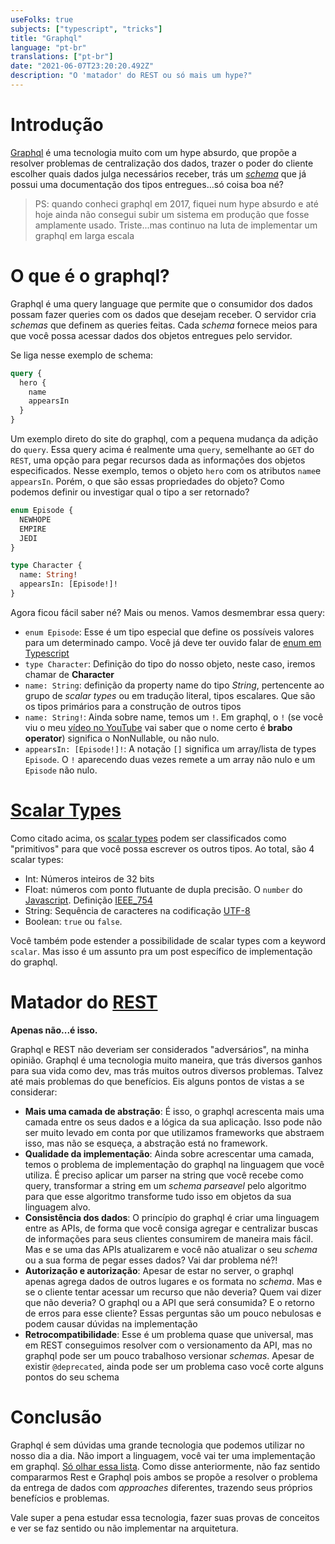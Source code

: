 ```yaml
---
useFolks: true
subjects: ["typescript", "tricks"]
title: "Graphql"
language: "pt-br"
translations: ["pt-br"]
date: "2021-06-07T23:20:20.492Z"
description: "O 'matador' do REST ou só mais um hype?"
---
```


# Introdução

[Graphql](https://graphql.org/) é uma tecnologia muito com um hype absurdo, que propõe a resolver problemas de centralização dos dados, trazer o poder do cliente escolher quais dados julga necessários receber, trás um [_schema_](https://graphql.org/learn/schema/) que já possui uma documentação dos tipos entregues...só coisa boa né?

> PS: quando conheci graphql em 2017, fiquei num hype absurdo e até hoje ainda não consegui subir um sistema em produção que fosse amplamente usado. Triste...mas continuo na luta de implementar um graphql em larga escala

# O que é o graphql?

Graphql é uma query language que permite que o consumidor dos dados possam fazer queries com os dados que desejam receber. O servidor cria _schemas_ que definem as queries feitas. Cada _schema_ fornece meios para que você possa acessar dados dos objetos entregues pelo servidor.

Se liga nesse exemplo de schema:

```graphql
query {
  hero {
    name
    appearsIn
  }
}
```

Um exemplo direto do site do graphql, com a pequena mudança da adição do `query`. Essa query acima é realmente uma `query`, semelhante ao `GET` do `REST`, uma opção para pegar recursos dada as informações dos objetos especificados. Nesse exemplo, temos o objeto `hero` com os atributos `name`e `appearsIn`. Porém, o que são essas propriedades do objeto? Como podemos definir ou investigar qual o tipo a ser retornado?

```graphql
enum Episode {
  NEWHOPE
  EMPIRE
  JEDI
}

type Character {
  name: String!
  appearsIn: [Episode!]!
}
```

Agora ficou fácil saber né? Mais ou menos. Vamos desmembrar essa query:

- `enum Episode`: Esse é um tipo especial que define os possíveis valores para um determinado campo. Você já deve ter ouvido falar de [enum em Typescript](https://www.typescriptlang.org/docs/handbook/enums.html)
- `type Character`: Definição do tipo do nosso objeto, neste caso, iremos chamar de **Character**
- `name: String`: definição da property name do tipo _String_, pertencente ao grupo de _scalar types_ ou em tradução literal, tipos escalares. Que são os tipos primários para a construção de outros tipos
- `name: String!`: Ainda sobre name, temos um `!`. Em graphql, o `!` (se você viu o meu [vídeo no YouTube](https://www.youtube.com/watch?v=EUJ5vWBT2iA&) vai saber que o nome certo é **brabo operator**) significa o NonNullable, ou não nulo.
- `appearsIn: [Episode!]!`: A notação `[]` significa um array/lista de types `Episode`. O `!` aparecendo duas vezes remete a um array não nulo e um `Episode` não nulo.

# [Scalar Types](https://graphql.org/learn/schema/#scalar-types)

Como citado acima, os [scalar types](https://graphql.org/learn/schema/#scalar-types) podem ser classificados como "primitivos" para que você possa escrever os outros tipos. Ao total, são 4 scalar types:

- Int: Números inteiros de 32 bits
- Float: números com ponto flutuante de dupla precisão. O `number` do [Javascript](https://www.w3schools.com/js/js_numbers.asp). Definição [IEEE_754](https://en.wikipedia.org/wiki/IEEE_754)
- String: Sequência de caracteres na codificação [UTF-8](https://datatracker.ietf.org/doc/html/rfc3629)
- Boolean: `true` ou `false`.

Você também pode estender a possibilidade de scalar types com a keyword `scalar`. Mas isso é um assunto pra um post específico de implementação do graphql.

# Matador do [REST](https://en.wikipedia.org/wiki/Representational_state_transfer)

**Apenas não...é isso.**

Graphql e REST não deveriam ser considerados "adversários", na minha opinião. Graphql é uma tecnologia muito maneira, que trás diversos ganhos para sua vida como dev, mas trás muitos outros diversos problemas. Talvez até mais problemas do que benefícios. Eis alguns pontos de vistas a se considerar:

- **Mais uma camada de abstração**: É isso, o graphql acrescenta mais uma camada entre os seus dados e a lógica da sua aplicação. Isso pode não ser muito levado em conta por que utilizamos frameworks que abstraem isso, mas não se esqueça, a abstração está no framework.
- **Qualidade da implementação**: Ainda sobre acrescentar uma camada, temos o problema de implementação do graphql na linguagem que você utiliza. É preciso aplicar um parser na string que você recebe como query, transformar a string em um *schema parseavel* pelo algoritmo para que esse algoritmo transforme tudo isso em objetos da sua linguagem alvo.
- **Consistência dos dados**: O princípio do graphql é criar uma linguagem entre as APIs, de forma que você consiga agregar e centralizar buscas de informações para seus clientes consumirem de maneira mais fácil. Mas e se uma das APIs atualizarem e você não atualizar o seu *schema* ou a sua forma de pegar esses dados? Vai dar problema né?!
- **Autorização e autorização**: Apesar de estar no server, o graphql apenas agrega dados de outros lugares e os formata no *schema*. Mas e se o cliente tentar acessar um recurso que não deveria? Quem vai dizer que não deveria? O graphql ou a API que será consumida? E o retorno de erros para esse cliente? Essas perguntas são um pouco nebulosas e podem causar dúvidas na implementação
- **Retrocompatibilidade**: Esse é um problema quase que universal, mas em REST conseguimos resolver com o versionamento da API, mas no graphql pode ser um pouco trabalhoso versionar *schemas*. Apesar de existir `@deprecated`, ainda pode ser um problema caso você corte alguns pontos do seu schema

# Conclusão

Graphql é sem dúvidas uma grande tecnologia que podemos utilizar no nosso dia a dia. Não import a linguagem, você vai ter uma implementação em graphql. [Só olhar essa lista](https://graphql.org/code/). Como disse anteriormente, não faz sentido compararmos Rest e Graphql pois ambos se propõe a resolver o problema da entrega de dados com *approaches* diferentes, trazendo seus próprios benefícios e problemas.

Vale super a pena estudar essa tecnologia, fazer suas provas de conceitos e ver se faz sentido ou não implementar na arquitetura. 